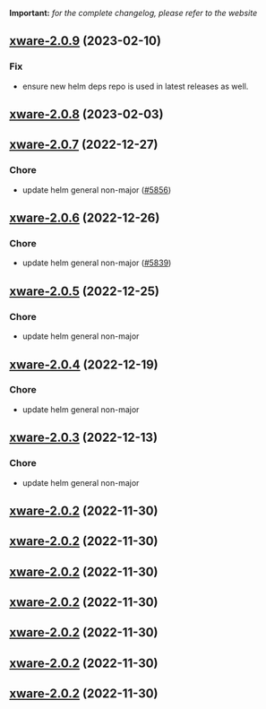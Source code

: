 **Important:**
*for the complete changelog, please refer to the website*




## [xware-2.0.9](https://github.com/succelle/charts/compare/xware-2.0.8...xware-2.0.9) (2023-02-10)

### Fix

- ensure new helm deps repo is used in latest releases as well.
  
  


## [xware-2.0.8](https://github.com/succelle/charts/compare/xware-2.0.7...xware-2.0.8) (2023-02-03)




## [xware-2.0.7](https://github.com/succelle/charts/compare/xware-2.0.6...xware-2.0.7) (2022-12-27)

### Chore

- update helm general non-major ([#5856](https://github.com/succelle/charts/issues/5856))
  
  


## [xware-2.0.6](https://github.com/succelle/charts/compare/xware-2.0.5...xware-2.0.6) (2022-12-26)

### Chore

- update helm general non-major ([#5839](https://github.com/succelle/charts/issues/5839))
  
  


## [xware-2.0.5](https://github.com/succelle/charts/compare/xware-2.0.4...xware-2.0.5) (2022-12-25)

### Chore

- update helm general non-major
  
  


## [xware-2.0.4](https://github.com/succelle/charts/compare/xware-2.0.3...xware-2.0.4) (2022-12-19)

### Chore

- update helm general non-major
  
  


## [xware-2.0.3](https://github.com/succelle/charts/compare/xware-2.0.2...xware-2.0.3) (2022-12-13)

### Chore

- update helm general non-major
  
  


## [xware-2.0.2](https://github.com/succelle/charts/compare/xware-2.0.1...xware-2.0.2) (2022-11-30)




## [xware-2.0.2](https://github.com/succelle/charts/compare/xware-2.0.1...xware-2.0.2) (2022-11-30)




## [xware-2.0.2](https://github.com/succelle/charts/compare/xware-2.0.1...xware-2.0.2) (2022-11-30)




## [xware-2.0.2](https://github.com/succelle/charts/compare/xware-2.0.1...xware-2.0.2) (2022-11-30)




## [xware-2.0.2](https://github.com/succelle/charts/compare/xware-2.0.1...xware-2.0.2) (2022-11-30)




## [xware-2.0.2](https://github.com/succelle/charts/compare/xware-2.0.1...xware-2.0.2) (2022-11-30)




## [xware-2.0.2](https://github.com/succelle/charts/compare/xware-2.0.1...xware-2.0.2) (2022-11-30)



